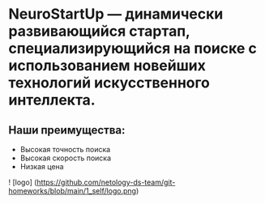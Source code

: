 # NeuroStartUp — динамически развивающийся стартап, специализирующийся на поиске с использованием новейших технологий искусственного интеллекта. 

## Наши преимущества:

* Высокая точность поиска
* Высокая скорость поиска
* Низкая цена

! [logo] (https://github.com/netology-ds-team/git-homeworks/blob/main/1_self/logo.png)

